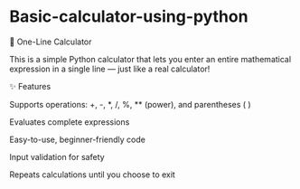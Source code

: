 ﻿# Basic-calculator-using-python
🧮 One-Line Calculator

This is a simple Python calculator that lets you enter an entire mathematical expression in a single line — just like a real calculator!

✨ Features

Supports operations: +, -, *, /, %, ** (power), and parentheses ( )

Evaluates complete expressions

Easy-to-use, beginner-friendly code

Input validation for safety

Repeats calculations until you choose to exit


